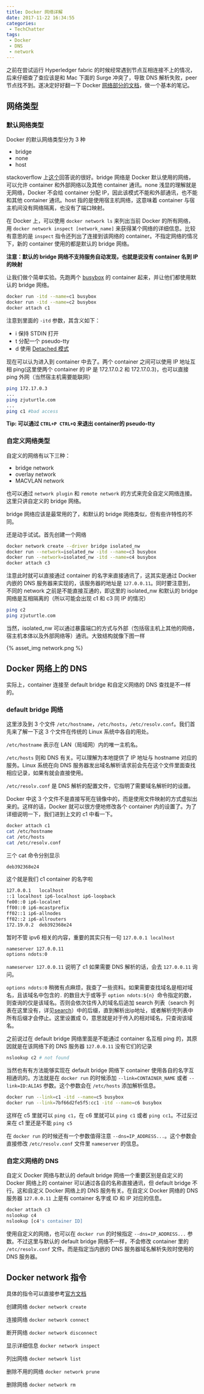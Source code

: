 ```yaml
---
title: Docker 网络详解
date: 2017-11-22 16:34:55
categories:
 - TechChatter
tags:
 - Docker
 - DNS
 - network
---
```


之前在尝试运行 Hyperledger fabric 的时候经常遇到节点互相连接不上的情况，后来仔细查了查应该是和 Mac 下面的 Surge 冲突了，导致 DNS 解析失败，peer 节点找不到。遂决定好好翻一下 Docker [网络部分的文档](https://docs.docker.com/engine/userguide/networking)，做一个基本的笔记。

<!--more-->

## 网络类型

### 默认网络类型

Docker 的默认网络类型分为 3 种

* bridge
* none
* host

stackoverflow 上[这个](https://stackoverflow.com/questions/41083328/what-is-the-use-of-host-and-none-network-in-docker)回答说的很好。bridge 网络是 Docker 默认使用的网络，可以允许 container 和外部网络以及其他 container 通讯。none 浅显的理解就是无网络，Docker 不会给 container 分配 IP，因此该模式不能和外部通讯，也不能和其他 container 通讯。host 指的是使用宿主机网络，这意味着 container 与宿主机间没有网络隔离，也没有了端口映射。

在 Docker 上，可以使用 `docker network ls` 来列出当前 Docker 的所有网络，用 `docker network inspect [network_name]` 来获得某个网络的详细信息。比较有意思的是 `inspect` 指令还列出了连接到该网络的 container。不指定网络的情况下，新的 container 使用的都是默认的 bridge 网络。

**注意：默认的 bridge 网络不支持服务自动发现，也就是说没有 container 名到 IP 的映射**

让我们做个简单实验。先跑两个 [busybox](https://busybox.net) 的 container 起来，并让他们都使用默认的 bridge 网络。

~~~bash
docker run -itd --name=c1 busybox
docker run -itd --name=c2 busybox
docker attach c1
~~~

注意到里面的 `-itd` 参数，其含义如下：

* i 保持 STDIN 打开
* t 分配一个 pseudo-tty
* d 使用 [Detached 模式](https://docs.docker.com/engine/reference/run/#detached--d)

现在可以认为进入到 container 中去了。两个 container 之间可以使用 IP 地址互相 ping(这里使两个 container 的 IP 是 172.17.0.2 和 172.17.0.3)，也可以直接 ping 外网（当然宿主机需要能联网）

~~~bash
ping 172.17.0.3
...
ping zjuturtle.com
...
ping c1 #bad access
~~~

**Tip: 可以通过 `CTRL+P CTRL+Q` 来退出 container的 pseudo-tty**
 
### 自定义网络类型

自定义的网络有以下三种：

* bridge network
* overlay network
* MACVLAN network

也可以通过 `network plugin` 和 `remote network` 的方式来完全自定义网络连接。这里只讲自定义的 bridge 网络。

bridge 网络应该是最常用的了，和默认的 bridge 网络类似，但有些许特性的不同。

还是动手试试。首先创建一个网络

~~~bash
docker network create --driver bridge isolated_nw
docker run --network=isolated_nw -itd --name=c3 busybox
docker run --network=isolated_nw -itd --name=c4 busybox
docker attach c3
~~~

注意此时就可以直接通过 container 的名字来直接通讯了，这其实是通过 Docker 内嵌的 DNS 服务器来实现的，该服务器的地址是 `127.0.0.11`。同时要注意到，不同的 network 之前是不能直接互通的，即这里的 isolated_nw 和默认的 bridge 网络是互相隔离的（所以可能会出现 c1 和 c3 同 IP 的情况）

~~~bash
ping c2
ping zjuturtle.com
~~~

当然，isolated_nw 可以通过暴露端口的方式与外部（包括宿主机上其他的网络，宿主机本体以及外部网络等）通讯。大致结构就像下图一样

{% asset_img network.png %}

## Docker 网络上的 DNS 

实际上，container 连接至 default bridge 和自定义网络的 DNS 查找是不一样的。

### default bridge 网络

这里涉及到 3 个文件 `/etc/hostname`，`/etc/hosts`，`/etc/resolv.conf`。我们首先来了解一下这 3 个文件在传统的 Linux 系统中各自的用处。

`/etc/hostname` 表示在 LAN（局域网）内的唯一主机名。

`/etc/hosts` 则和 DNS 有关。可以理解为本地提供了 IP 地址与 hostname 对应的服务。Linux 系统在向 DNS 服务器发出域名解析请求前会先在这个文件里面查找相应记录，如果有就会直接使用。

`/etc/resolv.conf` 是 DNS 解析的配置文件，它指明了需要域名解析时的设置。

Docker 中这 3 个文件不是直接写死在镜像中的，而是使用文件映射的方式虚拟出来的。这样的话，Docker 就可以很方便地修改各个 container 内的设置了。为了详细说明一下，我们进到上文的 c1 中看一下。

~~~bash
docker attach c1
cat /etc/hostname
cat /etc/hosts
cat /etc/resolv.conf
~~~

三个 cat 命令分别显示

~~~bash
deb392368e24
~~~

这个就是我们 c1 container 的名字啦

~~~bash
127.0.0.1	localhost
::1	localhost ip6-localhost ip6-loopback
fe00::0	ip6-localnet
ff00::0	ip6-mcastprefix
ff02::1	ip6-allnodes
ff02::2	ip6-allrouters
172.19.0.2	deb392368e24
~~~

暂时不管 ipv6 相关的内容，重要的其实只有一句 `127.0.0.1 localhost`

~~~bash
nameserver 127.0.0.11
options ndots:0
~~~

`nameserver 127.0.0.11` 说明了 c1 如果需要 DNS 解析的话，会去 `127.0.0.11` 询问。

`options ndots:0` 稍微有点麻烦，我查了一些资料。如果需要查找域名是相对域名，且该域名中包含的`.` 的数目大于或等于 `option ndots:${n} `命令指定的数，则查询的仅是该域名。否则会依次往传入的域名后追加 search 列表（search 列表在这里没有，详见[search](http://dns-learning.twnic.net.tw/bind/intro4.html)）中的后缀，直到解析出ip地址，或者解析完列表中所有后缀才会停止。这里设置成 0，意思就是对于传入的相对域名，只查询该域名。

之前说过在 default bridge 网络里面是不能通过 container 名互相 ping 的，其原因就是在该网络下的 DNS 服务器 `127.0.0.11` 没有它们的记录

~~~bash
nslookup c2 # not found
~~~

当然也有有方法能够实现在 default bridge 网络下 container 使用各自的名字互相通讯的。方法就是在 `docker run` 的时候添加 `--link=CONTAINER_NAME` 或者 `--link=ID:ALIAS` 参数。这个参数会在 `/etc/hosts` 添加解析信息。

~~~bash
docker run --link=c1 -itd --name=c5 busybox
docker run --link=7bf66d2fe5f5:cc1 -itd --name=c6 busybox
~~~

这样在 c5 里就可以 `ping c1`，在 c6 里就可以 `ping c1` 或者 `ping cc1`。不过反过来在 c1 里还是不能 `ping c5`

在 `docker run` 的时候还有一个参数值得注意 `--dns=IP_ADDRESS...`。这个参数会直接修改 `/etc/resolv.conf` 文件里 `nameserver` 的信息。

### 自定义网络的 DNS

自定义 Docker 网络与默认的 default bridge 网络一个重要区别是自定义的 Docker 网络上的 container 可以通过各自的名称直接通讯，但 default bridge 不行。这和自定义 Docker 网络上的 DNS 服务有关。在自定义 Docker 网络的 DNS 服务器 `127.0.0.11` 上是有 container 名字或 ID 和 IP 对应的信息。

~~~bash
docker attach c3
nslookup c4
nslookup [c4's container ID]
~~~

使用自定义的网络，也可以在 `docker run` 的时候指定 `--dns=IP_ADDRESS...` 参数。不过这里与默认的 default bridge 网络不一样，不会修改 container 里的 `/etc/resolv.conf` 文件。而是指定当内嵌的 DNS 服务器域名解析失败时使用的 DNS 服务器。

## Docker network 指令

具体的指令可以直接参考[官方文档](https://docs.docker.com/engine/reference/commandline/network/)

创建网络 `docker network create`

连接网络 `docker network connect`

断开网络 `docker network disconnect`

显示详细信息 `docker network inspect`

列出网络 `docker network list`

删除不用的网络 `docker network prune`

删除网络 `docker network rm`






